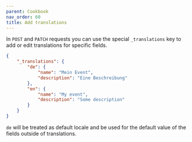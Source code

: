 ```yaml
---
parent: Cookbook
nav_order: 60
title: Add translations
---
```

In `POST` and `PATCH` requests you can use the special `_translations` key to add or edit translations for specific fields.


```json
{
    "_translations": {
        "de": {
            "name": "Mein Event",
            "description": "Eine Beschreibung"
        },
        "en": {
            "name": "My event",
            "description": "Some description"
        }
    }
}
```


`de` will be treated as default locale and be used for the default value of the fields outside of translations.